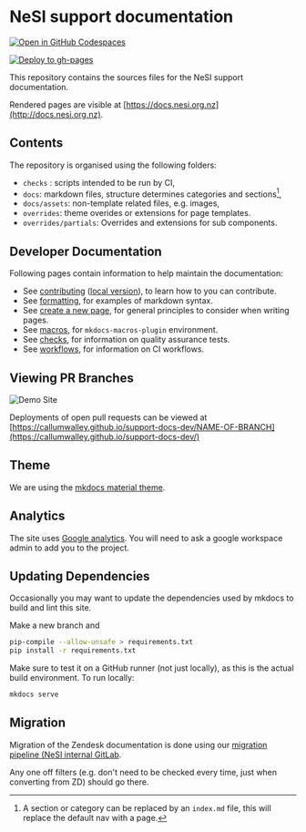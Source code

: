 # NeSI support documentation

[![Open in GitHub Codespaces](https://github.com/codespaces/badge.svg)](https://codespaces.new/nesi/support-docs?quickstart=1)

[![Deploy to gh-pages](https://github.com/nesi/support-docs/actions/workflows/deploy.yml/badge.svg?branch=main&event=deployment_status)](https://github.com/nesi/support-docs/actions/workflows/deploy.yml)

This repository contains the sources files for the NeSI support documentation.

Rendered pages are visible at [https://docs.nesi.org.nz](http://docs.nesi.org.nz).

## Contents

The repository is organised using the following folders:

- `checks` : scripts intended to be run by CI,
- `docs`: markdown files, structure determines categories and sections[^1],
- `docs/assets`: non-template related files, e.g. images,
- `overrides`: theme overides or extensions for page templates.
- `overrides/partials`: Overrides and extensions for sub components.

[^1]: A section or category can be replaced by an `index.md` file, this will replace the default nav with a page.

## Developer Documentation

Following pages contain information to help maintain the documentation:

- See [contributing](https://nesi.github.io/support-docs/CONTRIBUTING) ([local version](docs/CONTRIBUTING.md)), to learn how to you can contribute.
- See [formatting](https://nesi.github.io/support-docs/FORMAT), for examples of markdown syntax.
- See [create a new page](https://nesi.github.io/support-docs/NEWPAGE), for general principles to consider when writing pages.
- See [macros](https://nesi.github.io/support-docs/MACROS), for `mkdocs-macros-plugin` environment.
- See [checks](checks/README.md), for information on quality assurance tests.
- See [workflows](.github/workflows/README.md), for information on CI workflows.

## Viewing PR Branches

![Demo Site](https://github.com/CallumWalley/support-docs-dev/actions/workflows/deploy.yml/badge.svg)

Deployments of open pull requests can be viewed at [https://callumwalley.github.io/support-docs-dev/NAME-OF-BRANCH](https://callumwalley.github.io/support-docs-dev/)

## Theme

We are using the [mkdocs material theme](https://squidfunk.github.io/mkdocs-material/).

## Analytics

The site uses [Google analytics](https://analytics.google.com/analytics/web/#/p424742084). You will need to ask a google workspace admin to add you to the project.

## Updating Dependencies

Occasionally you may want to update the dependencies used by mkdocs to build and lint this site.

Make a new branch and

```sh
pip-compile --allow-unsafe > requirements.txt
pip install -r requirements.txt
```

Make sure to test it on a GitHub runner (not just locally), as this is the actual build environment. To run locally:

```sh
mkdocs serve
```

## Migration

Migration of the Zendesk documentation is done using our [migration pipeline (NeSI internal GitLab](https://git.hpcf.nesi.org.nz/cwal219/migratedocs).

Any one off filters (e.g. don't need to be checked every time, just when converting from ZD) should go there.
